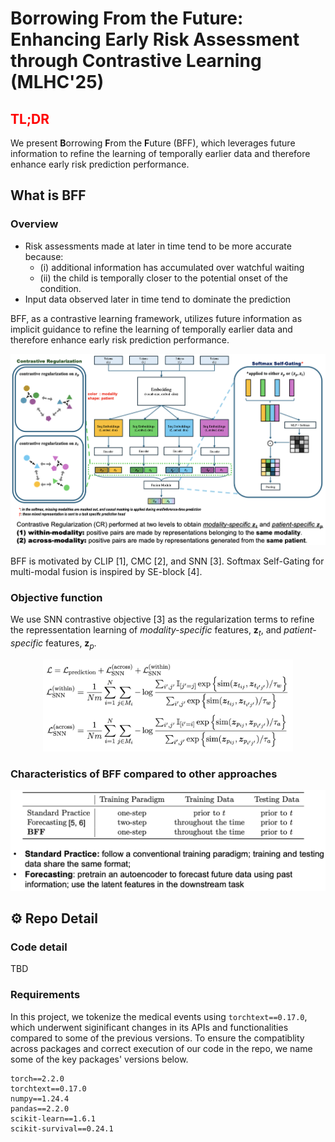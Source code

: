 # Borrowing From the Future: Enhancing Early Risk Assessment through Contrastive Learning (MLHC'25)

## <span style="color: red;">TL;DR</span>
We present **B**orrowing **F**rom the **F**uture (BFF), which leverages future information to refine the learning of temporally earlier data and therefore enhance early risk prediction performance.
## What is BFF
### Overview
- Risk assessments made at later in time tend to be more accurate because: 
	- (i) additional information has accumulated over watchful waiting
	- (ii) the child is temporally closer to the potential onset of the condition. 
- Input data observed later in time tend to dominate the prediction

BFF, as a contrastive learning framework, utilizes future information as implicit guidance to refine the learning of temporally earlier data and therefore enhance early risk prediction performance.

![BFF](./res/bff.png "BFF overview")

BFF is motivated by CLIP [1], CMC [2], and SNN [3]. Softmax Self-Gating for multi-modal fusion is inspired by SE-block [4].

### Objective function

We use SNN contrastive objective [3] as the regularization terms to refine the repressentation learning of *modality-specific* features, $\boldsymbol{z}_t$, and *patient-specific* features, $\boldsymbol{z}_p$.

<p align="center"> <img src="./res/objective.png" alt="objective function" width="400"/>

### Characteristics of BFF compared to other approaches

![comparison](./res/bff-vs-other.png "compare")


## ⚙️ Repo Detail
### Code detail
TBD

### Requirements
In this project, we tokenize the medical events using `torchtext==0.17.0`, which underwent siginificant changes in its APIs and functionalities compared to some of the previous versions. To ensure the compatiblity across packages and correct execution of our code in the repo, we name some of the key packages' versions below.
```
torch==2.2.0
torchtext==0.17.0
numpy==1.24.4
pandas==2.2.0
scikit-learn==1.6.1
scikit-survival==0.24.1
```